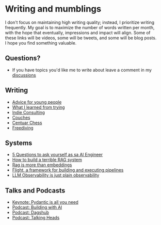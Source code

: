 # Writing and mumblings

I don't focus on maintaining high writing quality; instead, I prioritize writing frequently. My goal is to maximize the number of words written per month, with the hope that eventually, impressions and impact will align. Some of these links will be videos, some will be tweets, and some will be blog posts. I hope you find something valuable.

## Questions?

- If you have topics you'd like me to write about leave a comment in my [discussions](https://github.com/jxnl/blog/discussions)

## Writing

- [Advice for young people](./posts/advice.md)
- [What I learned from trying](./posts/learning.md)
- [Indie Consulting](./posts/consulting.md)
- [Couches](./posts/couch.md)
- [Centuar Chess](./posts/centaur-chess.md)
- [Freediving](./posts/freediving.md)

## Systems

- [5 Questions to ask yourself as sa AI Engineer](./posts/stochastic-software.md)
- [How to build a terrible RAG system](./posts/rag-inverted.md)
- [Rag is more than embeddings](./posts/rag.md)
- [Flight, a framework for building and executing pipelines](./posts/recsys-frameworks.md)
- [LLM Observability is just plain observability](./posts/llmops.md)

## Talks and Podcasts

- [Keynote: Pydantic is all you need](https://www.youtube.com/watch?v=yj-wSRJwrrc&)
- [Podcast: Building with AI](https://www.youtube.com/watch?v=RuLTElrphnk)
- [Podcast: Dagshub](https://www.youtube.com/watch?v=rDP44EVpHTA)
- [Podcast: Talking Heads](https://www.youtube.com/watch?v=5-5jf3_mvBg)
